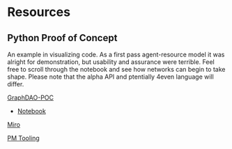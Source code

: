 # Resources

## Python Proof of Concept
An example in visualizing code.  As a first pass agent-resource model it was alright for demonstration, but usability and assurance were terrible.  Feel free to scroll through the notebook and see how networks can begin to take shape.  Please note that the alpha API and ptentially 4even language will differ.

[GraphDAO-POC](https://github.com/newnativeabq/graphdao)
* [Notebook](https://github.com/newnativeabq/graphdao/blob/master/DaoGraphPOC.ipynb)

[Miro](https://miro.com/app/board/o9J_l1mc3Dk=/)

[PM Tooling](surely.dev)